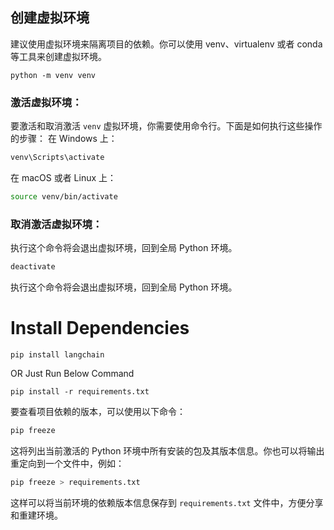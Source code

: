 
## 创建虚拟环境
建议使用虚拟环境来隔离项目的依赖。你可以使用 venv、virtualenv 或者 conda 等工具来创建虚拟环境。
```commandline
python -m venv venv
```

### 激活虚拟环境：
要激活和取消激活 `venv` 虚拟环境，你需要使用命令行。下面是如何执行这些操作的步骤：
在 Windows 上：
```bash
venv\Scripts\activate
```
 在 macOS 或者 Linux 上：
```bash
source venv/bin/activate
```

### 取消激活虚拟环境：
执行这个命令将会退出虚拟环境，回到全局 Python 环境。
```bash
deactivate
```

执行这个命令将会退出虚拟环境，回到全局 Python 环境。
# Install Dependencies
```commandline
pip install langchain

```

OR Just Run Below Command
```commandline
pip install -r requirements.txt
```

要查看项目依赖的版本，可以使用以下命令：

```bash
pip freeze
```

这将列出当前激活的 Python 环境中所有安装的包及其版本信息。你也可以将输出重定向到一个文件中，例如：

```bash
pip freeze > requirements.txt
```

这样可以将当前环境的依赖版本信息保存到 `requirements.txt` 文件中，方便分享和重建环境。

